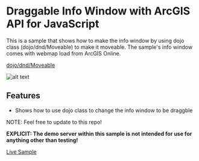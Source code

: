 # Draggable Info Window with ArcGIS API for JavaScript
 
 This is a sample that shows how to make the info window by using dojo class (dojo/dnd/Moveable) to make it moveable. The sample's info window comes with webmap load from ArcGIS Online.
 
[dojo/dnd/Moveable](https://dojotoolkit.org/reference-guide/1.10/dojo/dnd/Moveable.html)
 
 
![alt text](https://github.com/goldenlimit/developer-support/blob/draggable_info_js/repository-images/draggable_infowindow.png "Draggable Info Window")

 
## Features
 
 * Shows how to use dojo class to change the info window to be draggble
 
 NOTE: Feel free to update to this repo!
 
 **EXPLICIT: The demo server within this sample is not intended for use for anything other than testing!**
 
[Live Sample](http://goldenlimit.github.io/developer-support/web-js/draggable_infowindow/draggable_infowindow.html)